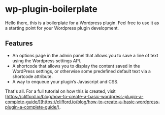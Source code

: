 # wp-plugin-boilerplate
Hello there, this is a boilerplate for a Wordpress plugin. Feel free to use it as a starting point for your Wordpress plugin development.

## Features
- An options page in the admin panel that allows you to save a line of text using the Wordpress settings API.
- A shortcode that allows you to display the content saved in the WordPress settings, or otherwise some predefined default text via a shortcode attribute.
- A way to enqueue your plugin’s Javascript and CSS.

That's all. For a full tutorial on how this is created, visit [https://clifford.io/blog/how-to-create-a-basic-wordpress-plugin-a-complete-guide/](https://clifford.io/blog/how-to-create-a-basic-wordpress-plugin-a-complete-guide/).
